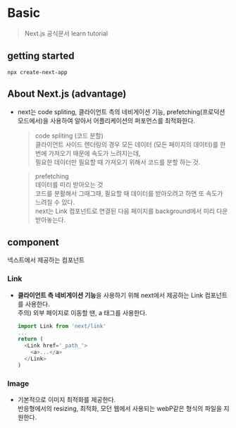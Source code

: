 # Basic

> Next.js 공식문서 learn tutorial

## getting started

```
npx create-next-app
```

## About Next.js (advantage)

- next는 code spliting, 클라이언트 측의 네비게이션 기능, prefetching(프로덕션 모드에서)을 사용하여 알아서 어플리케이션의 퍼포먼스를 최적화한다.

  > code spliting (코드 분할)  
  > 클라이언트 사이드 렌더링의 경우 모든 데이터 (모든 페이지의 데이터)를 한 번에 가져오기 때문에 속도가 느려지는데,  
  > 필요한 데이터만 필요할 때 가져오기 위해서 코드를 분할 하는 것.

  > prefetching  
  > 데이터를 미리 받아오는 것  
  > 코드를 분활해서 그때그때, 필요할 때 데이터를 받아오려고 하면 또 속도가 느려질 수 있다.  
  > next는 Link 컴포넌트로 연결된 다음 페이지를 background에서 미리 다운받아놓는다.

## component

넥스트에서 제공하는 컴포넌트

### Link

- **클라이언트 측 네비게이션 기능**을 사용하기 위해 next에서 제공하는 Link 컴포넌트를 사용한다.  
  주의) 외부 페이지로 이동할 땐, a 태그를 사용한다.

  ```js
  import Link from 'next/link'
  ...
  return (
    <Link href='_path_'>
      <a>...</a>
    </Link>
  )
  ```

### Image

- 기본적으로 이미지 최적화를 제공한다.  
  반응형에서의 resizing, 최적화, 모던 웹에서 사용되는 webP같은 형식의 파일을 지원한다.
